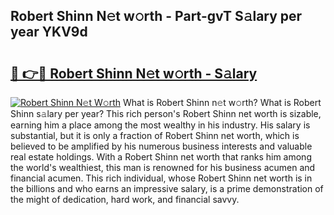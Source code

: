 ## Robert Shinn N𝚎t w𝚘rth - Part-gvT S𝚊lary per year YKV9d

# <h2><a href="http://gc1iehg.nevu.top/?p=Robert+Shinn">🔗 👉🔴 Robert Shinn N𝚎t w𝚘rth - S𝚊lary</a></h2>

[![Robert Shinn N𝚎t W𝚘rth](https://i.imgur.com/Oavwk0R.jpeg)](http://gc1iehg.nevu.top/?p=Robert+Shinn)
What is Robert Shinn n𝚎t w𝚘rth? What is Robert Shinn s𝚊lary per year?
This rich person's Robert Shinn net worth is sizable, earning him a place among the most wealthy in his industry. His salary is substantial, but it is only a fraction of Robert Shinn net worth, which is believed to be amplified by his numerous business interests and valuable real estate holdings. With a Robert Shinn net worth that ranks him among the world's wealthiest, this man is renowned for his business acumen and financial acumen. This rich individual, whose Robert Shinn net worth is in the billions and who earns an impressive salary, is a prime demonstration of the might of dedication, hard work, and financial savvy.

